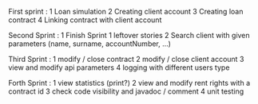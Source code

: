 First sprint :
1 Loan simulation
2 Creating client account
3 Creating loan contract
4 Linking contract with client account

Second Sprint :
1 Finish Sprint 1 leftover stories
2 Search client with given parameters (name, surname, accountNumber, ...)

Third Sprint :
1 modify / close contract
2 modify / close client account
3 view and modify api parameters
4 logging with different users type

Forth Sprint :
1 view statistics (print?)
2 view and modify rent rights with a contract id
3 check code visibility and javadoc / comment
4 unit testing
